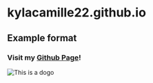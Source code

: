 # kylacamille22.github.io

## Example format

### Visit my [Github Page](https://github.com/kylacamille22)!

![This is a dogo]([https://images.unsplash.com/photo-1517849845537-4d257902454a?ixlib=rb-4.0.3&ixid=MnwxMjA3fDB8MHxwaG90by1wYWdlfHx8fGVufDB8fHx8&auto=format&fit=crop&w=3024&q=80](https://i.pinimg.com/564x/95/32/3c/95323c209161ede3b4f29909f6abfe98.jpg))
